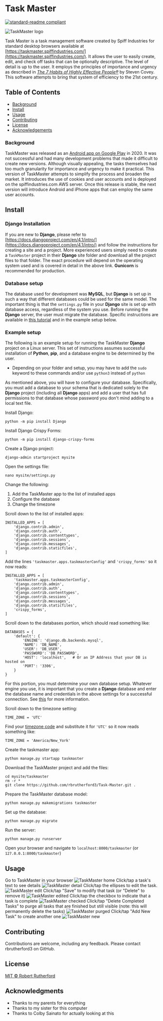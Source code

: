 # Task Master

[![standard-readme compliant](https://img.shields.io/badge/readme%20style-standard-brightgreen.svg?style=flat-square)](https://github.com/RichardLitt/standard-readme)

![TaskMaster logo](TaskMaster0.png "TaskMaster logo")

Task Master is a task management software created by Spiff Industries for standard desktop browsers available at [https://taskmaster.spiffindustries.com/](https://taskmaster.spiffindustries.com/).  It allows the user to easily create, edit, and check off tasks that can be optionally descriptive.  The level of detail is up to the user.  It employs the principles of importance and urgency as described in [*The 7 Habits of Highly Effective People&#174;*](https://www.franklincovey.com/the-7-habits/) by Steven Covey.  This software attempts to bring that system of efficiency to the 21st century.

## Table of Contents

- [Background](#background)
- [Install](#install)
- [Usage](#usage)
- [Contributing](#contributing)
- [License](#license)
- [Acknowledgements](#acknowledgments)

### Background

TaskMaster was released as an [Android app on Google Play](https://play.google.com/store/apps/details?id=com.rsquared.taskmaster&hl=en&gl=US) in 2020.  It was not successful and had many development problems that made it difficult to create new versions.  Although visually appealing, the tasks themselves had too much granularity for importance and urgency to make it practical.  This version of TaskMaster attempts to simplify the process and broaden the market.  It introduces the use of cookies and user accounts and is deployed on the spiffindustries.com AWS server.  Once this release is stable, the next version will introduce Android and iPhone apps that can employ the same user accounts.

## Install

### Django Installation

If you are new to **Django**, please refer to [https://docs.djangoproject.com/en/4.1/intro/](https://docs.djangoproject.com/en/4.1/intro/) and follow the instructions for creating a site and a project.  More experienced users simply need to create a ``TaskMaster`` project in their **Django** site folder and download all the project files to that folder.  The exact procedure will depend on the operating system used and is covered in detail in the above link.  **Gunicorn** is recommended for production.

### Database setup

The database used for development was **MySQL**, but **Django** is set up in such a way that different databases could be used for the same model.  The important thing is that the ``settings.py`` file in your **Django** site is set up with database access, regardless of the system you use.  Before running the **Django** server, the user must migrate the database.  Specific instructions are available in [this tutorial](https://docs.djangoproject.com/en/4.1/intro/tutorial02/) and in the example setup below.

### Example setup

The following is an example setup for running the TaskMaster **Django** project on a Linux server.  This set of instructions assumes successful installation of **Python**, **pip**, and a database engine to be determined by the user.
* Depending on your folder and setup, you may have to add the `sudo` keyword to these commands and/or use `python3` instead of `python`

As mentioned above, you will have to configure your database.  Specifically, you must add a database to your schema that is dedicated solely to the **Django** project (including all **Django** apps) and add a user that has full permissions to that database whose password you don't mind adding to a local text file.

Install Django:
```
python -m pip install Django
```
Install Django Crispy Forms:
```
python -m pip install django-crispy-forms
```
Create a Django project:
```
django-admin startproject mysite
```
Open the settings file:
```
nano mysite/settings.py
```
Change the following:
1. Add the TaskMaster app to the list of installed apps
1. Configure the database
1. Change the timezone

Scroll down to the list of installed apps:
```
INSTALLED_APPS = [
    'django.contrib.admin',
    'django.contrib.auth',
    'django.contrib.contenttypes',
    'django.contrib.sessions',
    'django.contrib.messages',
    'django.contrib.staticfiles',
]
```
Add the lines ``'taskmaster.apps.taskmasterConfig'`` and ``'crispy_forms'`` so it now reads:
```
INSTALLED_APPS = [
    'taskmaster.apps.taskmasterConfig',
    'django.contrib.admin',
    'django.contrib.auth',
    'django.contrib.contenttypes',
    'django.contrib.sessions',
    'django.contrib.messages',
    'django.contrib.staticfiles',
    'crispy_forms',
]
```
Scroll down to the databases portion, which should read something like:
```
DATABASES = {
    'default': {
        'ENGINE': 'django.db.backends.mysql', 
        'NAME': 'DB_NAME',
        'USER': 'DB_USER',
        'PASSWORD': 'DB_PASSWORD',
        'HOST': 'localhost',   # Or an IP Address that your DB is hosted on
        'PORT': '3306',
    }
}
```
For this portion, you must determine your own database setup.  Whatever engine you use, it is important that you create a **Django** database and enter the database name and credentials in the above settings for a successful connection.  See [this](https://docs.djangoproject.com/en/4.1/topics/install/#database-installation) for more information.

Scroll down to the timezone setting:
```
TIME_ZONE = 'UTC'
```
Find your [timezone code](https://en.wikipedia.org/wiki/List_of_tz_database_time_zones) and substitute it for ``'UTC'`` so it now reads something like:
```
TIME_ZONE = 'America/New_York'
```
Create the taskmaster app:
```
python manage.py startapp taskmaster
```
Download the TaskMaster project and add the files:
```
cd mysite/taskmaster
rm -r *
git clone https://github.com/rbrutherford3/Task-Master.git .
```
Prepare the TaskMaster database model:
```
python manage.py makemigrations taskmaster
```
Set up the database:
```
python manage.py migrate
```
Run the server:
```
python manage.py runserver
```
Open your browser and navigate to ``localhost:8000/taskmaster`` (or ``127.0.0.1:8000/taskmaster``)

## Usage

Go to TaskMaster in your browser
![TaskMaster home](TaskMaster1.png "TaskMaster home")
Click/tap a task's text to see details
![TaskMaster detail](TaskMaster2.png "TaskMaster detail")
Click/tap the ellipses to edit the task.
![TaskMaster edit](TaskMaster3.png "TaskMaster edit")
Click/tap "Save" to modify that task (or "Delete" to remove it)
![TaskMaster edited](TaskMaster4.png "TaskMaster edited")
Click/tap the checkbox to indicate that a task is complete
![TaskMaster checked](TaskMaster5.png "TaskMaster checked")
Click/tap "Delete Completed Tasks" to purge all tasks that are finished but still visible (note: this will permanently delete the tasks)
![TaskMaster purged](TaskMaster6.png "TaskMaster purged")
Click/tap "Add New Task" to create another one
![TaskMaster new](TaskMaster7.png "TaskMaster new")

## Contributing

Contributions are welcome, including any feedback.  Please contact rbrutherford3 on GitHub.

## License

[MIT © Robert Rutherford](../LICENSE)

## Acknowledgments

* Thanks to my parents for everything
* Thanks to my sister for this computer
* Thanks to Colby Sainato for actually looking at this